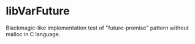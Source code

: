 # libVarFuture
Blackmagic-like implementation test of "future-promise" pattern without malloc in C language.
